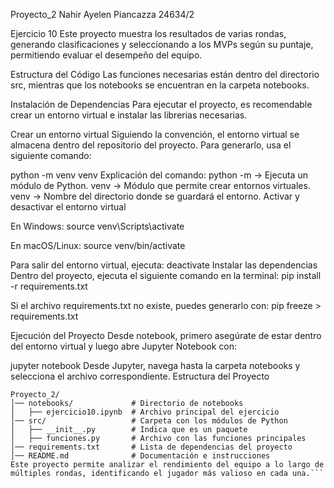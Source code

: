 Proyecto_2 
Nahir Ayelen Piancazza 24634/2

Ejercicio 10
Este proyecto muestra los resultados de varias rondas, generando clasificaciones y seleccionando a los MVPs según su puntaje, permitiendo evaluar el desempeño del equipo.

Estructura del Código
Las funciones necesarias están dentro del directorio src, mientras que los notebooks se encuentran en la carpeta notebooks.

Instalación de Dependencias
Para ejecutar el proyecto, es recomendable crear un entorno virtual e instalar las librerias necesarias.

Crear un entorno virtual
Siguiendo la convención, el entorno virtual se almacena dentro del repositorio del proyecto. Para generarlo, usa el siguiente comando:

python -m venv venv
Explicación del comando:
python -m → Ejecuta un módulo de Python.
venv → Módulo que permite crear entornos virtuales.
venv → Nombre del directorio donde se guardará el entorno.
Activar y desactivar el entorno virtual

En Windows:
source venv\Scripts\activate

En macOS/Linux:
source venv/bin/activate

Para salir del entorno virtual, ejecuta:
deactivate
Instalar las dependencias
Dentro del proyecto, ejecuta el siguiente comando en la terminal:
pip install -r requirements.txt

Si el archivo requirements.txt no existe, puedes generarlo con:
pip freeze > requirements.txt

Ejecución del Proyecto
Desde notebook, primero asegúrate de estar dentro del entorno virtual y luego abre Jupyter Notebook con:

jupyter notebook
Desde Jupyter, navega hasta la carpeta notebooks y selecciona el archivo correspondiente.
Estructura del Proyecto

```
Proyecto_2/
│── notebooks/             # Directorio de notebooks
│   ├── ejercicio10.ipynb  # Archivo principal del ejercicio
│── src/                   # Carpeta con los módulos de Python
│   ├── __init__.py        # Indica que es un paquete
│   ├── funciones.py       # Archivo con las funciones principales
│── requirements.txt       # Lista de dependencias del proyecto
│── README.md              # Documentación e instrucciones
Este proyecto permite analizar el rendimiento del equipo a lo largo de múltiples rondas, identificando el jugador más valioso en cada una.```
